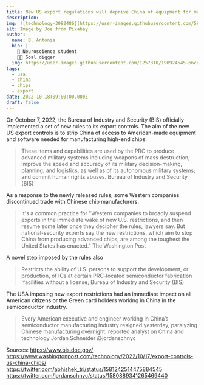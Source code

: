```yaml
---
title: New US export regulations will deprive China of equipment for manufacturing high-end chips 
description: 
img: ![technology-3092486](https://user-images.githubusercontent.com/59807305/197054435-474c0746-924c-4dfc-b4fb-a5f514b12a72.jpg)
alt: Image by Joe from Pixabay 
author: 
  name: B. Antonia
  bio: |
    🧠 Neuroscience student
    🦸🏼 Goal digger
  img: https://user-images.githubusercontent.com/1257310/190924545-66cd79f4-445a-41d5-9cd4-f29d00d3619c.jpg
tags:
  - usa
  - china
  - chips
  - export
date: 2022-10-18T09:00:00.000Z
draft: false
---
```


On October 7, 2022, the Bureau of Industry and Security (BIS) officially implemented a set of new rules to its export controls. The aim of the new US export controls is to strip China of access to American-made equipment and software needed for manufacturing high-end chips. 

>  These items and capabilities are used by the PRC to produce advanced military
systems including weapons of mass destruction; improve the speed and accuracy of its military
decision-making, planning, and logistics, as well as of its autonomous military systems; and
commit human rights abuses.
Bureau of Industry and Security (BIS)

As a response to the newly released rules, some Western companies discontinued trade with Chinese chip manufacturers. 

>It's a common practice for "Western companies to broadly suspend exports in the immediate wake of new U.S. restrictions, and then resume some later once they decipher the rules, lawyers say. But national-security experts say the new restrictions, which aim to stop China from producing advanced chips, are among the toughest the United States has enacted." 
The Washington Post

A novel step imposed by the rules also

> Restricts the ability of U.S. persons to support the development, or production, of ICs at certain PRC-located semiconductor fabrication 'facilities without a license;
Bureau of Industry and Security (BIS)

The USA imposing new export restrictions had an immediate impact on all American citizens or the Green card holders working in China in the semiconductor industry.

> Every American executive and engineer working in China’s semiconductor manufacturing industry resigned yesterday, paralyzing Chinese manufacturing overnight. reported analyst on China and technology Jordan Schneider @jordanschnyc

Sources:
https://www.bis.doc.gov/
https://www.washingtonpost.com/technology/2022/10/17/export-controls-us-china-chips/
https://twitter.com/abhishek_tri/status/1581242514475884545
https://twitter.com/jordanschnyc/status/1580889341265469440
